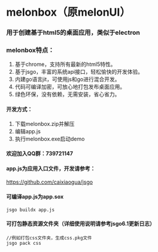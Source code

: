 # melonbox（原melonUI）

### 用于创建基于html5的桌面应用，类似于electron

### melonbox特点：
1. 基于chrome，支持所有最新的html5特性。
2. 基于jsgo，丰富的系统api接口，轻松愉快的开发体验。
3. 内建go语言jit，可使用js和go进行混合开发。
4. 代码可编译加密，可放心地打包发布桌面应用。
5. 绿色环保，没有依赖，无需安装，省心省力。

#### 开发方式：
1. 下载melonbox.zip并解压
2. 编辑app.js
3. 执行melonbox.exe启动demo

#### 欢迎加入QQ群：739721147

#### app.js为应用入口文件，开发请参考：
https://github.com/caixiaogua/jsgo

#### 可编译app.js为app.sox
```
jsgo buildx app.js
```
#### 可打包静态资源文件夹（详细使用说明请参考jsgo6.1更新日志）
```
//例如打包css文件夹，生成css.pkg文件
jsgo pack css
```
